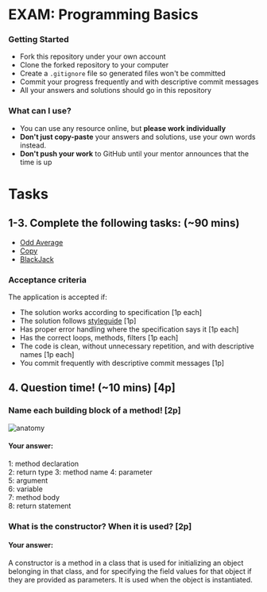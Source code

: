 # EXAM: Programming Basics

### Getting Started
 - Fork this repository under your own account
 - Clone the forked repository to your computer
 - Create a `.gitignore` file so generated files won't be committed
 - Commit your progress frequently and with descriptive commit messages
 - All your answers and solutions should go in this repository

### What can I use?
- You can use any resource online, but **please work individually**
- **Don't just copy-paste** your answers and solutions, use your own words instead.
- **Don't push your work** to GitHub until your mentor announces that the time is up


# Tasks
## 1-3. Complete the following tasks: (~90 mins)
- [Odd Average](oddavg/OddAvg.java)
- [Copy](copy/Copy.java)
- [BlackJack](blackjack/BlackJack.java)

### Acceptance criteria
The application is accepted if:
- The solution works according to specification [1p each]
- The solution follows [styleguide](https://github.com/greenfox-academy/teaching-materials/blob/master/styleguide/java.md) [1p]
- Has proper error handling where the specification says it [1p each]
- Has the correct loops, methods, filters [1p each]
- The code is clean, without unnecessary repetition, and with descriptive names [1p each]
- You commit frequently with descriptive commit messages [1p]

## 4. Question time! (~10 mins) [4p]

### Name each building block of a method! [2p]

![anatomy](anatomy/AnatomyJava.png)

#### Your answer:  
1: method declaration   
2: return type
3: method name
4: parameter  
5: argument  
6: variable  
7: method body  
8: return statement  

### What is the constructor? When it is used? [2p]
#### Your answer:
A constructor is a method in a class that is used for initializing an object belonging in that class, and for specifying the field values for that object if they are provided as parameters. It is used when the object is instantiated. 
